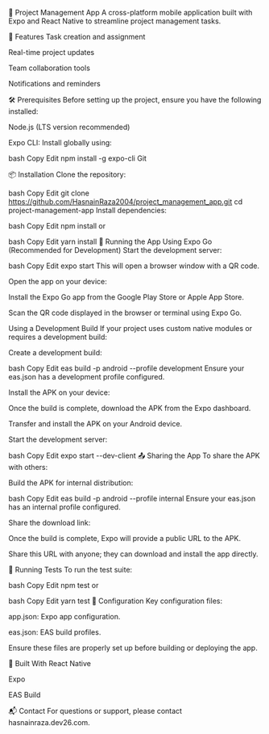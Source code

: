 📱 Project Management App
A cross-platform mobile application built with Expo and React Native to streamline project management tasks.

🚀 Features
Task creation and assignment

Real-time project updates

Team collaboration tools

Notifications and reminders

🛠️ Prerequisites
Before setting up the project, ensure you have the following installed:

Node.js (LTS version recommended)

Expo CLI:
Install globally using:

bash
Copy
Edit
npm install -g expo-cli
Git

📦 Installation
Clone the repository:

bash
Copy
Edit
git clone https://github.com/HasnainRaza2004/project_management_app.git
cd project-management-app
Install dependencies:

bash
Copy
Edit
npm install
or

bash
Copy
Edit
yarn install
📱 Running the App
Using Expo Go (Recommended for Development)
Start the development server:

bash
Copy
Edit
expo start
This will open a browser window with a QR code.

Open the app on your device:

Install the Expo Go app from the Google Play Store or Apple App Store.

Scan the QR code displayed in the browser or terminal using Expo Go.

Using a Development Build
If your project uses custom native modules or requires a development build:

Create a development build:

bash
Copy
Edit
eas build -p android --profile development
Ensure your eas.json has a development profile configured.

Install the APK on your device:

Once the build is complete, download the APK from the Expo dashboard.

Transfer and install the APK on your Android device.

Start the development server:

bash
Copy
Edit
expo start --dev-client
📤 Sharing the App
To share the APK with others:

Build the APK for internal distribution:

bash
Copy
Edit
eas build -p android --profile internal
Ensure your eas.json has an internal profile configured.

Share the download link:

Once the build is complete, Expo will provide a public URL to the APK.

Share this URL with anyone; they can download and install the app directly.

🧪 Running Tests
To run the test suite:

bash
Copy
Edit
npm test
or

bash
Copy
Edit
yarn test
📄 Configuration
Key configuration files:

app.json: Expo app configuration.

eas.json: EAS build profiles.

Ensure these files are properly set up before building or deploying the app.

🧰 Built With
React Native

Expo

EAS Build

📬 Contact
For questions or support, please contact hasnainraza.dev26.com.
